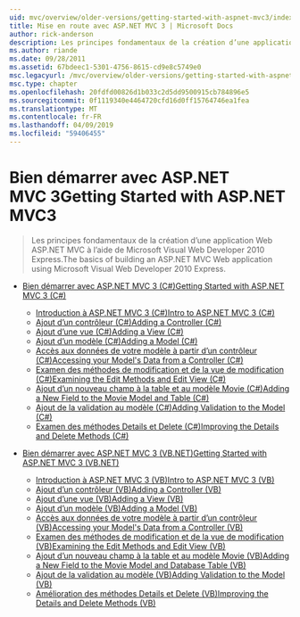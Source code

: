 ```yaml
---
uid: mvc/overview/older-versions/getting-started-with-aspnet-mvc3/index
title: Mise en route avec ASP.NET MVC 3 | Microsoft Docs
author: rick-anderson
description: Les principes fondamentaux de la création d’une application Web ASP.NET MVC à l’aide de Microsoft Visual Web Developer 2010 Express.
ms.author: riande
ms.date: 09/28/2011
ms.assetid: 67bdeec1-5301-4756-8615-cd9e8c5749e0
msc.legacyurl: /mvc/overview/older-versions/getting-started-with-aspnet-mvc3
msc.type: chapter
ms.openlocfilehash: 20fdfd00826d1b033c2d5dd9500915cb784896e5
ms.sourcegitcommit: 0f1119340e4464720cfd16d0ff15764746ea1fea
ms.translationtype: MT
ms.contentlocale: fr-FR
ms.lasthandoff: 04/09/2019
ms.locfileid: "59406455"
---
```

# <a name="getting-started-with-aspnet-mvc3"></a><span data-ttu-id="6236b-103">Bien démarrer avec ASP.NET MVC 3</span><span class="sxs-lookup"><span data-stu-id="6236b-103">Getting Started with ASP.NET MVC3</span></span>

> <span data-ttu-id="6236b-104">Les principes fondamentaux de la création d’une application Web ASP.NET MVC à l’aide de Microsoft Visual Web Developer 2010 Express.</span><span class="sxs-lookup"><span data-stu-id="6236b-104">The basics of building an ASP.NET MVC Web application using Microsoft Visual Web Developer 2010 Express.</span></span>


- [<span data-ttu-id="6236b-105">Bien démarrer avec ASP.NET MVC 3 (C#)</span><span class="sxs-lookup"><span data-stu-id="6236b-105">Getting Started with ASP.NET MVC 3 (C#)</span></span>](cs/index.md)

    - [<span data-ttu-id="6236b-106">Introduction à ASP.NET MVC 3 (C#)</span><span class="sxs-lookup"><span data-stu-id="6236b-106">Intro to ASP.NET MVC 3 (C#)</span></span>](cs/intro-to-aspnet-mvc-3.md)
    - [<span data-ttu-id="6236b-107">Ajout d’un contrôleur (C#)</span><span class="sxs-lookup"><span data-stu-id="6236b-107">Adding a Controller (C#)</span></span>](cs/adding-a-controller.md)
    - [<span data-ttu-id="6236b-108">Ajout d’une vue (C#)</span><span class="sxs-lookup"><span data-stu-id="6236b-108">Adding a View (C#)</span></span>](cs/adding-a-view.md)
    - [<span data-ttu-id="6236b-109">Ajout d’un modèle (C#)</span><span class="sxs-lookup"><span data-stu-id="6236b-109">Adding a Model (C#)</span></span>](cs/adding-a-model.md)
    - [<span data-ttu-id="6236b-110">Accès aux données de votre modèle à partir d’un contrôleur (C#)</span><span class="sxs-lookup"><span data-stu-id="6236b-110">Accessing your Model's Data from a Controller (C#)</span></span>](cs/accessing-your-models-data-from-a-controller.md)
    - [<span data-ttu-id="6236b-111">Examen des méthodes de modification et de la vue de modification (C#)</span><span class="sxs-lookup"><span data-stu-id="6236b-111">Examining the Edit Methods and Edit View (C#)</span></span>](cs/examining-the-edit-methods-and-edit-view.md)
    - [<span data-ttu-id="6236b-112">Ajout d’un nouveau champ à la table et au modèle Movie (C#)</span><span class="sxs-lookup"><span data-stu-id="6236b-112">Adding a New Field to the Movie Model and Table (C#)</span></span>](cs/adding-a-new-field.md)
    - [<span data-ttu-id="6236b-113">Ajout de la validation au modèle (C#)</span><span class="sxs-lookup"><span data-stu-id="6236b-113">Adding Validation to the Model (C#)</span></span>](cs/adding-validation-to-the-model.md)
    - [<span data-ttu-id="6236b-114">Examen des méthodes Details et Delete (C#)</span><span class="sxs-lookup"><span data-stu-id="6236b-114">Improving the Details and Delete Methods (C#)</span></span>](cs/improving-the-details-and-delete-methods.md)
- [<span data-ttu-id="6236b-115">Bien démarrer avec ASP.NET MVC 3 (VB.NET)</span><span class="sxs-lookup"><span data-stu-id="6236b-115">Getting Started with ASP.NET MVC 3 (VB.NET)</span></span>](vb/index.md)

    - [<span data-ttu-id="6236b-116">Introduction à ASP.NET MVC 3 (VB)</span><span class="sxs-lookup"><span data-stu-id="6236b-116">Intro to ASP.NET MVC 3 (VB)</span></span>](vb/intro-to-aspnet-mvc-3.md)
    - [<span data-ttu-id="6236b-117">Ajout d’un contrôleur (VB)</span><span class="sxs-lookup"><span data-stu-id="6236b-117">Adding a Controller (VB)</span></span>](vb/adding-a-controller.md)
    - [<span data-ttu-id="6236b-118">Ajout d’une vue (VB)</span><span class="sxs-lookup"><span data-stu-id="6236b-118">Adding a View (VB)</span></span>](vb/adding-a-view.md)
    - [<span data-ttu-id="6236b-119">Ajout d’un modèle (VB)</span><span class="sxs-lookup"><span data-stu-id="6236b-119">Adding a Model (VB)</span></span>](vb/adding-a-model.md)
    - [<span data-ttu-id="6236b-120">Accès aux données de votre modèle à partir d’un contrôleur (VB)</span><span class="sxs-lookup"><span data-stu-id="6236b-120">Accessing your Model's Data from a Controller (VB)</span></span>](vb/accessing-your-models-data-from-a-controller.md)
    - [<span data-ttu-id="6236b-121">Examen des méthodes de modification et de la vue de modification (VB)</span><span class="sxs-lookup"><span data-stu-id="6236b-121">Examining the Edit Methods and Edit View (VB)</span></span>](vb/examining-the-edit-methods-and-edit-view.md)
    - [<span data-ttu-id="6236b-122">Ajout d’un nouveau champ à la table et au modèle Movie (VB)</span><span class="sxs-lookup"><span data-stu-id="6236b-122">Adding a New Field to the Movie Model and Database Table (VB)</span></span>](vb/adding-a-new-field.md)
    - [<span data-ttu-id="6236b-123">Ajout de la validation au modèle (VB)</span><span class="sxs-lookup"><span data-stu-id="6236b-123">Adding Validation to the Model (VB)</span></span>](vb/adding-validation-to-the-model.md)
    - [<span data-ttu-id="6236b-124">Amélioration des méthodes Details et Delete (VB)</span><span class="sxs-lookup"><span data-stu-id="6236b-124">Improving the Details and Delete Methods (VB)</span></span>](vb/improving-the-details-and-delete-methods.md)
